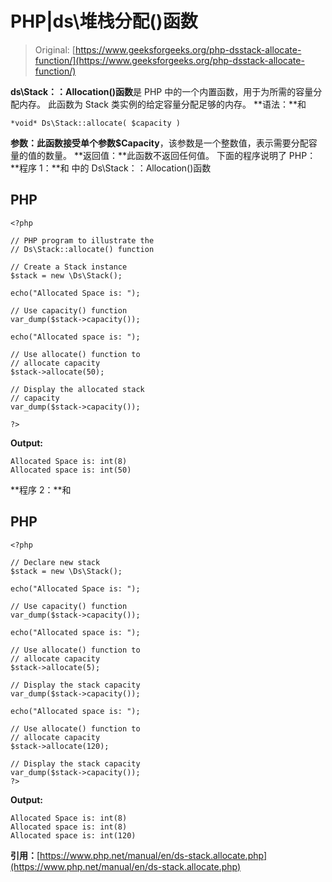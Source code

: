# PHP|ds\堆栈分配()函数

> Original: [https://www.geeksforgeeks.org/php-dsstack-allocate-function/](https://www.geeksforgeeks.org/php-dsstack-allocate-function/)

**ds\Stack：：Allocation()函数**是 PHP 中的一个内置函数，用于为所需的容量分配内存。 此函数为 Stack 类实例的给定容量分配足够的内存。
**语法：**和

```
*void* Ds\Stack::allocate( $capacity )
```

**参数：**此函数接受单个参数**$Capacity**，该参数是一个整数值，表示需要分配容量的值的数量。
**返回值：**此函数不返回任何值。
下面的程序说明了 PHP：
**程序 1：**和
中的 Ds\Stack：：Allocation()函数

## PHP

```
<?php

// PHP program to illustrate the
// Ds\Stack::allocate() function

// Create a Stack instance
$stack = new \Ds\Stack();

echo("Allocated Space is: ");

// Use capacity() function
var_dump($stack->capacity());

echo("Allocated space is: ");

// Use allocate() function to 
// allocate capacity
$stack->allocate(50);

// Display the allocated stack
// capacity
var_dump($stack->capacity());

?>
```

**Output:** 

```
Allocated Space is: int(8)
Allocated space is: int(50)
```

**程序 2：**和

## PHP

```
<?php

// Declare new stack
$stack = new \Ds\Stack();

echo("Allocated Space is: ");

// Use capacity() function
var_dump($stack->capacity());

echo("Allocated space is: ");

// Use allocate() function to
// allocate capacity
$stack->allocate(5);

// Display the stack capacity
var_dump($stack->capacity());

echo("Allocated space is: ");

// Use allocate() function to
// allocate capacity
$stack->allocate(120);

// Display the stack capacity
var_dump($stack->capacity());
?>
```

**Output:** 

```
Allocated Space is: int(8)
Allocated space is: int(8)
Allocated space is: int(120)
```

**引用：**[https://www.php.net/manual/en/ds-stack.allocate.php](https://www.php.net/manual/en/ds-stack.allocate.php)